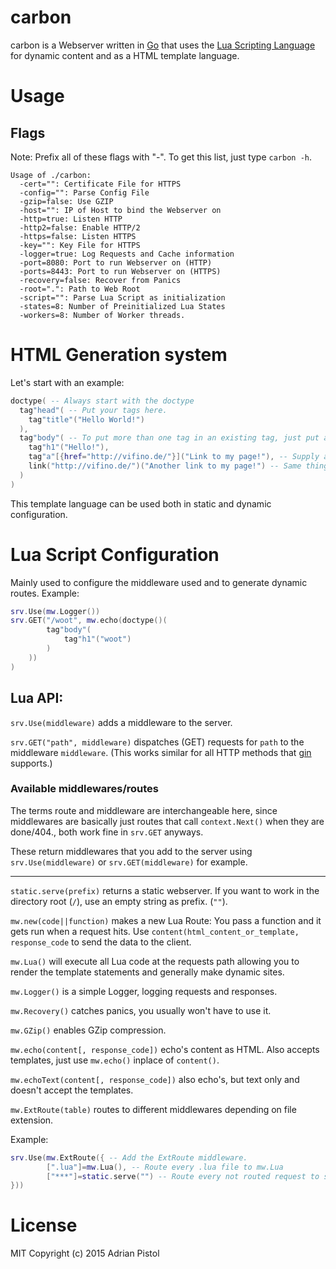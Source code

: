 # carbon
carbon is a Webserver written in [Go](https://golang.org) that uses the [Lua Scripting Language](http://www.lua.org/) for dynamic content and as a HTML template language.

# Usage

## Flags
Note: Prefix all of these flags with "-". To get this list, just type `carbon -h`.

    Usage of ./carbon:
      -cert="": Certificate File for HTTPS
      -config="": Parse Config File
      -gzip=false: Use GZIP
      -host="": IP of Host to bind the Webserver on
      -http=true: Listen HTTP
      -http2=false: Enable HTTP/2
      -https=false: Listen HTTPS
      -key="": Key File for HTTPS
      -logger=true: Log Requests and Cache information
      -port=8080: Port to run Webserver on (HTTP)
      -ports=8443: Port to run Webserver on (HTTPS)
      -recovery=false: Recover from Panics
      -root=".": Path to Web Root
      -script="": Parse Lua Script as initialization
      -states=8: Number of Preinitialized Lua States
      -workers=8: Number of Worker threads.


# HTML Generation system

Let's start with an example:
```lua
doctype( -- Always start with the doctype
  tag"head"( -- Put your tags here.
    tag"title"("Hello World!")
  ),
  tag"body"( -- To put more than one tag in an existing tag, just put a comma after the inside tag and write your other tag after that.
    tag"h1"("Hello!"),
    tag"a"[{href="http://vifino.de/"}]("Link to my page!"), -- Supply arguments like that.
    link("http://vifino.de/")("Another link to my page!") -- Same thing as above, with a small helper function.
  )
)
```
This template language can be used both in static and dynamic configuration.

# Lua Script Configuration
Mainly used to configure the middleware used and to generate dynamic routes.
Example:
``` lua
srv.Use(mw.Logger())
srv.GET("/woot", mw.echo(doctype()(
        tag"body"(
            tag"h1"("woot")
        )
    ))
)
```

## Lua API:

`srv.Use(middleware)` adds a middleware to the server.

`srv.GET("path", middleware)` dispatches (GET) requests for `path` to the middleware `middleware`. (This works similar for all HTTP methods that [gin](https://github.com/gin-gonic/gin) supports.)

### Available middlewares/routes
The terms route and middleware are interchangeable here, since middlewares are basically just routes that call `context.Next()` when they are done/404., both work fine in `srv.GET` anyways.

These return middlewares that you add to the server using `srv.Use(middleware)` or `srv.GET(middleware)` for example.

___

`static.serve(prefix)` returns a static webserver. If you want to work in the directory root (`/`), use an empty string as prefix. (`""`).

`mw.new(code||function)` makes a new Lua Route: You pass a function and it gets run when a request hits. Use `content(html_content_or_template, response_code` to send the data to the client.

`mw.Lua()` will execute all Lua code at the requests path allowing you to render the template statements and generally make dynamic sites.

`mw.Logger()` is a simple Logger, logging requests and responses.

`mw.Recovery()` catches panics, you usually won't have to use it.

`mw.GZip()` enables GZip compression.

`mw.echo(content[, response_code])` echo's content as HTML. Also accepts templates, just use `mw.echo()` inplace of `content()`.

`mw.echoText(content[, response_code])` also echo's, but text only and doesn't accept the templates.

`mw.ExtRoute(table)` routes to different middlewares depending on file extension.

Example:
```lua
srv.Use(mw.ExtRoute({ -- Add the ExtRoute middleware.
        [".lua"]=mw.Lua(), -- Route every .lua file to mw.Lua
        ["***"]=static.serve("") -- Route every not routed request to static.serve
}))
```

# License
MIT
Copyright (c) 2015 Adrian Pistol
